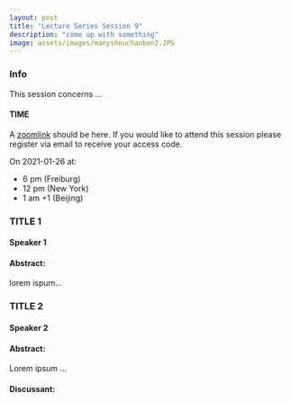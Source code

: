 ```yaml
---
layout: post
title: "Lecture Series Session 9"
description: "come up with something"
image: assets/images/manyshouchaoben2.JPG
---
```


### Info
This session concerns …

#### TIME
A [zoomlink](link) should be here. If you would like to attend this session please register via email to receive your access code.

On 2021-01-26
 at:
-  6 pm (Freiburg)
-  12 pm (New York)
-  1 am +1 (Beijing)



###  TITLE 1
#### Speaker 1
#### Abstract:
lorem ispum…


### TITLE 2
#### Speaker 2
#### Abstract:
Lorem ipsum …

#### Discussant:
